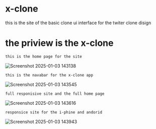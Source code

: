 # x-clone
this is the site of the basic clone ui interface for the twiter clone disign 
# the priview is the x-clone 
```
this is the home page for the site
```
![Screenshot 2025-01-03 143138](https://github.com/user-attachments/assets/37cee33b-d2fb-4175-a6d0-a5ed6c589974)
```
this is the navabar for the x-clone app
```
![Screenshot 2025-01-03 143545](https://github.com/user-attachments/assets/4d148fdf-6fe0-4e47-9665-76dd99222d63)
```
full responisive site and the full home page
```
![Screenshot 2025-01-03 143616](https://github.com/user-attachments/assets/2db0d386-d5ec-48f9-af95-5cb5ce40b942)
```
responsice site for the i-phine and andorid
```
![Screenshot 2025-01-03 143943](https://github.com/user-attachments/assets/f12091ec-1e29-4c80-9d91-874cb09f2fa0)
